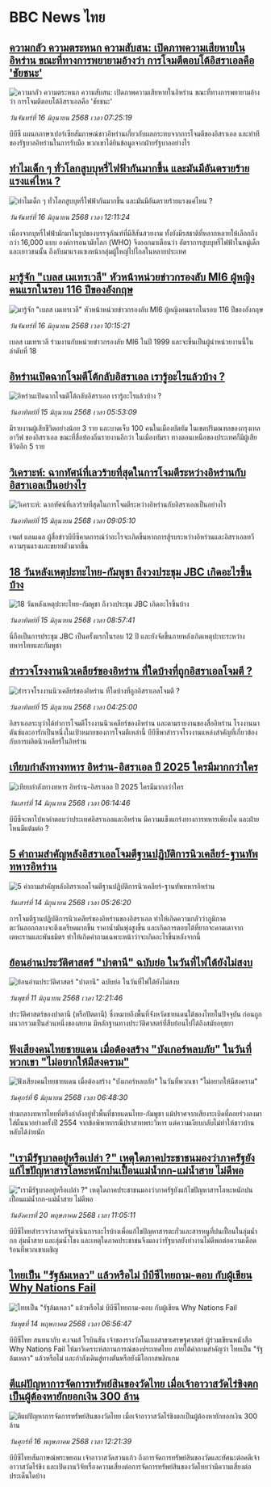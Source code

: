 # BBC News ไทย## [ความกลัว ความตระหนก ความสับสน: เปิดภาพความเสียหายในอิหร่าน ขณะที่ทางการพยายามอ้างว่า การโจมตีตอบโต้อิสราเอลคือ 'ชัยชนะ'](https://www.bbc.com/thai/articles/c2kqkyznjj5o?at_campaign=githubrss)![ความกลัว ความตระหนก ความสับสน: เปิดภาพความเสียหายในอิหร่าน ขณะที่ทางการพยายามอ้างว่า การโจมตีตอบโต้อิสราเอลคือ 'ชัยชนะ'](https://ichef.bbci.co.uk/ace/standard/240/cpsprodpb/13e8/live/50209df0-49f7-11f0-9471-e380f647874e.jpg)_วันจันทร์ที่ 16 มิถุนายน 2568 เวลา 07:25:19_บีบีซี แผนกภาษาเปอร์เซียสัมภาษณ์ชาวอิหร่านเกี่ยวกับผลกระทบจากการโจมตีของอิสราเอล และท่าทีของรัฐบาลอิหร่านในการรับมือ พวกเขาได้ยินข้อมูลจากฝ่ายรัฐบาลอย่างไร## [ทำไมเด็ก ๆ ทั่วโลกสูบบุหรี่ไฟฟ้ากันมากขึ้น และมันมีอันตรายร้ายแรงแค่ไหน ?](https://www.bbc.com/thai/articles/cm2k2l77777o?at_campaign=githubrss)![ทำไมเด็ก ๆ ทั่วโลกสูบบุหรี่ไฟฟ้ากันมากขึ้น และมันมีอันตรายร้ายแรงแค่ไหน ?](https://ichef.bbci.co.uk/ace/standard/240/cpsprodpb/f68f/live/5f642fb0-4ab6-11f0-bbaa-4bc03e0665b7.jpg)_วันจันทร์ที่ 16 มิถุนายน 2568 เวลา 12:11:24_เนื่องจากบุหรี่ไฟฟ้ามักมาในรูปของบรรจุภัณฑ์ที่มีสีสันสวยงาม ทั้งยังมีรสชาติที่หลากหลายให้เลือกถึงกว่า 16,000 แบบ องค์การอนามัยโลก (WHO) จึงออกมาเตือนว่า อัตราการสูบบุหรี่ไฟฟ้าในหมู่เด็กและเยาวชนนั้น ถึงกับมาแรงแซงหน้ากลุ่มผู้ใหญ่ไปไกลในหลายประเทศ## [มารู้จัก "เบลส เมเทรเวลี" หัวหน้าหน่วยข่าวกรองลับ MI6 ผู้หญิงคนแรกในรอบ 116 ปีของอังกฤษ](https://www.bbc.com/thai/articles/cvgvgxlwdz1o?at_campaign=githubrss)![มารู้จัก "เบลส เมเทรเวลี" หัวหน้าหน่วยข่าวกรองลับ MI6 ผู้หญิงคนแรกในรอบ 116 ปีของอังกฤษ](https://ichef.bbci.co.uk/ace/standard/240/cpsprodpb/7165/live/b177e8d0-4a9a-11f0-bbaa-4bc03e0665b7.jpg)_วันจันทร์ที่ 16 มิถุนายน 2568 เวลา 10:15:21_เบลส เมเทรเวลี ร่วมงานกับหน่วยข่าวกรองลับ MI6 ในปี 1999 และจะขึ้นเป็นผู้นำหน่วยงานนี้ในลำดับที่ 18## [อิหร่านเปิดฉากโจมตีโต้กลับอิสราเอล เรารู้อะไรแล้วบ้าง ?](https://www.bbc.com/thai/articles/c4geg21wp45o?at_campaign=githubrss)![อิหร่านเปิดฉากโจมตีโต้กลับอิสราเอล เรารู้อะไรแล้วบ้าง ?](https://ichef.bbci.co.uk/ace/standard/240/cpsprodpb/d680/live/a1b2ec80-49a3-11f0-84b6-6bf0f66205f1.jpg)_วันอาทิตย์ที่ 15 มิถุนายน 2568 เวลา 05:53:09_มีรายงานผู้เสียชีวิตอย่างน้อย 3 ราย และบาดเจ็บ 100 คนในเมืองบัตยัม ในเขตปริมณฑลของกรุงเทลอาวีฟ ของอิสราเอล ขณะที่สื่อท้องถิ่นรายงานอีกว่า ในเมืองทัมรา ทางตอนเหนือของประเทศก็มีผู้เสียชีวิตอีก 5 ราย## [วิเคราะห์: ฉากทัศน์ที่เลวร้ายที่สุดในการโจมตีระหว่างอิหร่านกับอิสราเอลเป็นอย่างไร](https://www.bbc.com/thai/articles/cvgvg7n0e2no?at_campaign=githubrss)![วิเคราะห์: ฉากทัศน์ที่เลวร้ายที่สุดในการโจมตีระหว่างอิหร่านกับอิสราเอลเป็นอย่างไร](https://ichef.bbci.co.uk/ace/standard/240/cpsprodpb/4848/live/13bd33d0-48e6-11f0-ba22-1d5c79fb383a.jpg)_วันอาทิตย์ที่ 15 มิถุนายน 2568 เวลา 09:05:10_เจมส์ แลนเดล ผู้สื่อข่าวบีบีซีคาดการณ์ว่าอะไรจะเกิดขึ้นหากการสู้รบระหว่างอิหร่านและอิสราเอลทวีความรุนแรงและขยายตัวมากขึ้น## [18 วันหลังเหตุปะทะไทย-กัมพูชา ถึงวงประชุม JBC เกิดอะไรขึ้นบ้าง](https://www.bbc.com/thai/articles/c1j56727lx6o?at_campaign=githubrss)![18 วันหลังเหตุปะทะไทย-กัมพูชา ถึงวงประชุม JBC เกิดอะไรขึ้นบ้าง](https://ichef.bbci.co.uk/ace/standard/240/cpsprodpb/56c3/live/a3689de0-49c6-11f0-84b6-6bf0f66205f1.jpg)_วันอาทิตย์ที่ 15 มิถุนายน 2568 เวลา 08:57:41_นี่ถือเป็นการประชุม JBC เป็นครั้งแรกในรอบ 12 ปี และยังจัดขึ้นภายหลังเกิดเหตุปะทะระหว่างทหารไทยและกัมพูชา## [สำรวจโรงงานนิวเคลียร์ของอิหร่าน ที่ใดบ้างที่ถูกอิสราเอลโจมตี ?](https://www.bbc.com/thai/articles/cvgn24m11zpo?at_campaign=githubrss)![สำรวจโรงงานนิวเคลียร์ของอิหร่าน ที่ใดบ้างที่ถูกอิสราเอลโจมตี ?](https://ichef.bbci.co.uk/ace/standard/240/cpsprodpb/d38f/live/1f620000-485d-11f0-84b6-6bf0f66205f1.jpg)_วันอาทิตย์ที่ 15 มิถุนายน 2568 เวลา 04:25:00_อิสราเอลระบุว่าได้ทำการโจมตีโรงงานนิวเคลียร์ของอิหร่าน และตามรายงานของสื่ออิหร่าน โรงงานนาตันซ์และอารักเป็นหนึ่งในเป้าหมายของการโจมตีเหล่านี้ บีบีซีพาสำรวจโรงงานแหล่งสำคัญที่เกี่ยวข้องกับการผลิตนิวเคลียร์ในอิหร่าน## [เทียบกำลังทางทหาร อิหร่าน-อิสราเอล ปี 2025 ใครมีมากกว่าใคร](https://www.bbc.com/thai/articles/cm23584xlj3o?at_campaign=githubrss)![เทียบกำลังทางทหาร อิหร่าน-อิสราเอล ปี 2025 ใครมีมากกว่าใคร](https://ichef.bbci.co.uk/ace/standard/240/cpsprodpb/a46b/live/a4e10ef0-48c7-11f0-84b6-6bf0f66205f1.png)_วันเสาร์ที่ 14 มิถุนายน 2568 เวลา 06:14:46_บีบีซีจะพาไปหาคำตอบว่าประเทศอิสราเอลและอิหร่าน มีความแข็งแกร่งทางการทหารเพียงใด และฝ่ายไหนมีแต้มต่อ ?## [5 คำถามสำคัญหลังอิสราเอลโจมตีฐานปฏิบัติการนิวเคลียร์-ฐานทัพทหารอิหร่าน](https://www.bbc.com/thai/articles/c9897pzm0y0o?at_campaign=githubrss)![5 คำถามสำคัญหลังอิสราเอลโจมตีฐานปฏิบัติการนิวเคลียร์-ฐานทัพทหารอิหร่าน](https://ichef.bbci.co.uk/ace/standard/240/cpsprodpb/af6e/live/c18b0960-4855-11f0-8ee0-4f68d841efd9.jpg)_วันเสาร์ที่ 14 มิถุนายน 2568 เวลา 05:26:20_การโจมตีฐานปฏิบัติการนิวเคลียร์ของอิหร่านของอิสราเอล ทำให้เกิดความกลัวว่าภูมิภาคตะวันออกกลางจะตึงเครียดมากขึ้น ราคาน้ำมันพุ่งสูงขึ้น และเกิดการตอบโต้ที่ยากจะคาดเดาจากเตหะรานและพันธมิตร ทำให้เกิดคำถามเฉพาะหน้าว่าจะเกิดอะไรขึ้นหลังจากนี้## [ย้อนอ่านประวัติศาสตร์ "ปาตานี" ฉบับย่อ ในวันที่ไฟใต้ยังไม่สงบ](https://www.bbc.com/thai/articles/c1e65xx6lzqo?at_campaign=githubrss)![ย้อนอ่านประวัติศาสตร์ "ปาตานี" ฉบับย่อ ในวันที่ไฟใต้ยังไม่สงบ](https://ichef.bbci.co.uk/ace/standard/240/cpsprodpb/358a/live/060b31f0-468f-11f0-bbaa-4bc03e0665b7.jpg)_วันพุธที่ 11 มิถุนายน 2568 เวลา 12:21:46_ประวัติศาสตร์ของปาตานี (หรือปัตตานี) ซึ่งหมายถึงพื้นที่จังหวัดชายแดนใต้ของไทยในปัจจุบัน ก่อนถูกผนวกรวมเป็นส่วนหนึ่งของสยาม มีหลักฐานทางประวัติศาสตร์ที่สืบย้อนไปได้ถึงสมัยอยุธยา## [ฟังเสียงคนไทยชายแดน เมื่อต้องสร้าง "บังเกอร์หลบภัย" ในวันที่พวกเขา "ไม่อยากให้มีสงคราม"](https://www.bbc.com/thai/articles/cgkdpky473po?at_campaign=githubrss)![ฟังเสียงคนไทยชายแดน เมื่อต้องสร้าง "บังเกอร์หลบภัย" ในวันที่พวกเขา "ไม่อยากให้มีสงคราม"](https://ichef.bbci.co.uk/ace/standard/240/cpsprodpb/dcfd/live/be6f7060-4295-11f0-bace-e1270fc31f5e.jpg)_วันศุกร์ที่ 6 มิถุนายน 2568 เวลา 06:48:30_ท่ามกลางทหารไทยที่ตรึงกำลังอยู่ทั่วพื้นที่ชายแดนไทย-กัมพูชา แม้ปราศจากเสียงระเบิดที่ลอยร่วงลงมาใส่ผืนนาอย่างครั้งปี 2554 จากข้อพิพาทกรณีปราสาทพระวิหาร แต่ความเงียบกลับไม่ทำให้ชาวบ้านหลับได้ง่ายนัก## ["เรามีรัฐบาลอยู่หรือเปล่า ?" เหตุใดภาคประชาชนมองว่าภาครัฐยังแก้ไขปัญหาสารโลหะหนักปนเปื้อนแม่น้ำกก-แม่น้ำสาย ไม่ดีพอ](https://www.bbc.com/thai/articles/cev44g1ed7go?at_campaign=githubrss)!["เรามีรัฐบาลอยู่หรือเปล่า ?" เหตุใดภาคประชาชนมองว่าภาครัฐยังแก้ไขปัญหาสารโลหะหนักปนเปื้อนแม่น้ำกก-แม่น้ำสาย ไม่ดีพอ](https://ichef.bbci.co.uk/ace/standard/240/cpsprodpb/2466/live/db2b4690-3569-11f0-8519-3b5a01ebe413.jpg)_วันอังคารที่ 20 พฤษภาคม 2568 เวลา 11:05:11_บีบีซีไทยสำรวจว่าภาครัฐดำเนินการอะไรบ้างเพื่อแก้ไขปัญหาสารตะกั่วและสารหนูที่ปนเปื้อนในลุ่มน้ำกก ลุ่มน้ำสาย และลุ่มน้ำโขง และเหตุใดภาคประชาชนจึงมองว่ารัฐบาลยังทำงานไม่ดีพอต่อความเดือดร้อนที่พวกเขาเผชิญ## [ไทยเป็น "รัฐล้มเหลว" แล้วหรือไม่ บีบีซีไทยถาม-ตอบ กับผู้เขียน Why Nations Fail](https://www.bbc.com/thai/articles/cq85vll0pzyo?at_campaign=githubrss)![ไทยเป็น "รัฐล้มเหลว" แล้วหรือไม่ บีบีซีไทยถาม-ตอบ กับผู้เขียน Why Nations Fail](https://ichef.bbci.co.uk/ace/standard/240/cpsprodpb/4f82/live/e9151e50-308e-11f0-8519-3b5a01ebe413.jpg)_วันพุธที่ 14 พฤษภาคม 2568 เวลา 06:56:47_บีบีซีไทย สนทนากับ ศ.เจมส์ โรบินสัน เจ้าของรางวัลโนเบลสาขาเศรษฐศาสตร์ ผู้ร่วมเขียนหนังสือ Why Nations Fail ให้มาวิเคราะห์สถานการณ์ของประเทศไทย ภายใต้คำถามสำคัญว่า ไทยเป็น "รัฐล้มเหลว" แล้วหรือไม่ และกำลังเดินสู่ทางตันหรือยังมีโอกาสพลิกเกม## [ตีแผ่ปัญหาการจัดการทรัพย์สินของวัดไทย เมื่อเจ้าอาวาสวัดไร่ขิงตกเป็นผู้ต้องหายักยอกเงิน 300 ล้าน](https://www.bbc.com/thai/articles/c79ed050x74o?at_campaign=githubrss)![ตีแผ่ปัญหาการจัดการทรัพย์สินของวัดไทย เมื่อเจ้าอาวาสวัดไร่ขิงตกเป็นผู้ต้องหายักยอกเงิน 300 ล้าน](https://ichef.bbci.co.uk/ace/standard/240/cpsprodpb/bdc3/live/976e9510-324e-11f0-9f11-ad778c3a662b.jpg)_วันศุกร์ที่ 16 พฤษภาคม 2568 เวลา 12:21:39_บีบีซีไทยสัมภาษณ์พระพยอม เจ้าอาวาสวัดสวนแก้ว ถึงการจัดการทรัพย์สินของวัดและทัศนะต่อคดีเจ้าอาวาสวัดไร่ขิง และเปิดงานวิจัยเรื่องความเสี่ยงต่อการจัดการทรัพย์สินของวัดไทยว่ามีความเสี่ยงต่อประเด็นใดบ้าง